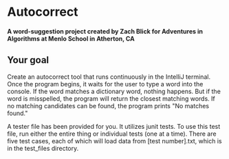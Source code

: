 # Autocorrect
#### A word-suggestion project created by Zach Blick for Adventures in Algorithms at Menlo School in Atherton, CA
## Your goal
Create an autocorrect tool that runs continuously in the IntelliJ terminal. Once the program begins, it waits for the user to type a word into the console. If the word matches a dictionary word, nothing happens. But if the word is misspelled, the program will return the closest matching words. If no matching candidates can be found, the program prints "No matches found."

A tester file has been provided for you. It utilizes junit tests.
To use this test file, run either the entire thing or individual tests (one at a time).
There are five test cases, each of which will load data from [test number].txt, which is in the
test_files directory.